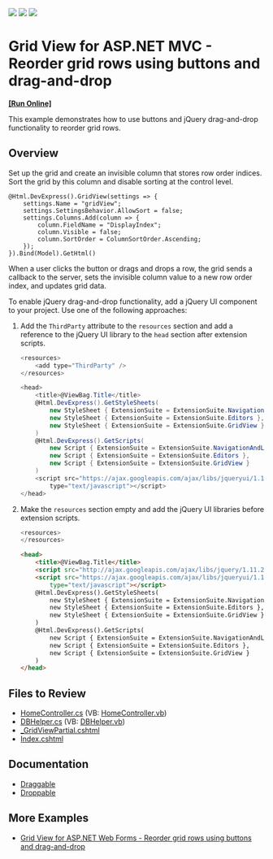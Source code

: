 <!-- default badges list -->
![](https://img.shields.io/endpoint?url=https://codecentral.devexpress.com/api/v1/VersionRange/128551862/14.2.3%2B)
[![](https://img.shields.io/badge/Open_in_DevExpress_Support_Center-FF7200?style=flat-square&logo=DevExpress&logoColor=white)](https://supportcenter.devexpress.com/ticket/details/T191258)
[![](https://img.shields.io/badge/📖_How_to_use_DevExpress_Examples-e9f6fc?style=flat-square)](https://docs.devexpress.com/GeneralInformation/403183)
<!-- default badges end -->
# Grid View for ASP.NET MVC - Reorder grid rows using buttons and drag-and-drop
<!-- run online -->
**[[Run Online]](https://codecentral.devexpress.com/t191258/)**
<!-- run online end -->

This example demonstrates how to use buttons and jQuery drag-and-drop functionality to reorder grid rows.

## Overview

Set up the grid and create an invisible column that stores row order indices. Sort the grid by this column and disable sorting at the control level.

```cshtml
@Html.DevExpress().GridView(settings => {
    settings.Name = "gridView";
    settings.SettingsBehavior.AllowSort = false;
    settings.Columns.Add(column => {
        column.FieldName = "DisplayIndex";
        column.Visible = false;
        column.SortOrder = ColumnSortOrder.Ascending;
    });
}).Bind(Model).GetHtml()
```

When a user clicks the button or drags and drops a row, the grid sends a callback to the server, sets the invisible column value to a new row order index, and updates grid data.

To enable jQuery drag-and-drop functionality, add a jQuery UI component to your project. Use one of the following approaches:

1. Add the `ThirdParty` attribute to the `resources` section and add a reference to the jQuery UI library to the `head` section after extension scripts.

    ```cs
    <resources>
        <add type="ThirdParty" />
    </resources>
    ```

    ```cs
    <head>
        <title>@ViewBag.Title</title>
        @Html.DevExpress().GetStyleSheets(
            new StyleSheet { ExtensionSuite = ExtensionSuite.NavigationAndLayout },
            new StyleSheet { ExtensionSuite = ExtensionSuite.Editors },
            new StyleSheet { ExtensionSuite = ExtensionSuite.GridView }
        )
        @Html.DevExpress().GetScripts(
            new Script { ExtensionSuite = ExtensionSuite.NavigationAndLayout },
            new Script { ExtensionSuite = ExtensionSuite.Editors },
            new Script { ExtensionSuite = ExtensionSuite.GridView }
        )
        <script src="https://ajax.googleapis.com/ajax/libs/jqueryui/1.11.4/jquery-ui.min.js"
            type="text/javascript"></script>
    </head>
    ```

2. Make the `resources` section empty and add the jQuery UI libraries before extension scripts.

    ```cs
    <resources>
    </resources>
    ```

    ```html
    <head>
        <title>@ViewBag.Title</title>
        <script src="http://ajax.googleapis.com/ajax/libs/jquery/1.11.2/jquery.min.js"></script>
        <script src="https://ajax.googleapis.com/ajax/libs/jqueryui/1.11.4/jquery-ui.min.js"
            type="text/javascript"></script>
        @Html.DevExpress().GetStyleSheets(
            new StyleSheet { ExtensionSuite = ExtensionSuite.NavigationAndLayout },
            new StyleSheet { ExtensionSuite = ExtensionSuite.Editors },
            new StyleSheet { ExtensionSuite = ExtensionSuite.GridView }
        )
        @Html.DevExpress().GetScripts(
            new Script { ExtensionSuite = ExtensionSuite.NavigationAndLayout },
            new Script { ExtensionSuite = ExtensionSuite.Editors },
            new Script { ExtensionSuite = ExtensionSuite.GridView }
        )
    </head>
    ```

## Files to Review

* [HomeController.cs](./CS/DXWebApplication1/Controllers/HomeController.cs) (VB: [HomeController.vb](./VB/DXWebApplication1/Controllers/HomeController.vb))
* [DBHelper.cs](./CS/DXWebApplication1/Models/DBHelper.cs) (VB: [DBHelper.vb](./VB/DXWebApplication1/Models/DBHelper.vb))
* [_GridViewPartial.cshtml](./CS/DXWebApplication1/Views/Home/_GridViewPartial.cshtml)
* [Index.cshtml](./CS/DXWebApplication1/Views/Home/Index.cshtml)

## Documentation

* [Draggable](https://jqueryui.com/draggable/)
* [Droppable](https://jqueryui.com/droppable/)

## More Examples

* [Grid View for ASP.NET Web Forms - Reorder grid rows using buttons and drag-and-drop](https://github.com/DevExpress-Examples/asp-net-web-forms-grid-reorder-rows-using-buttons-or-drag-and-drop)
